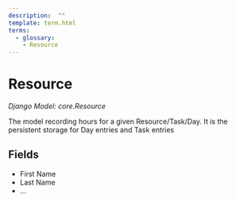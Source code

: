 ```yaml
---
description:  ""
template: term.html
terms:
  - glossary:
    - Resource
---
```


# Resource

_Django Model: core.Resource_

The model recording hours for a given Resource/Task/Day. It is the persistent storage for Day entries and Task entries


## Fields

- First Name
- Last Name
- ...
